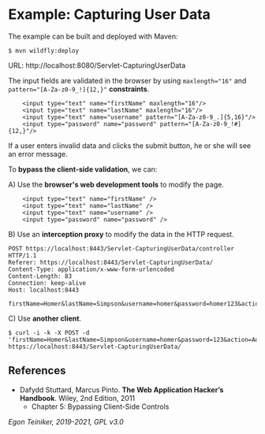 # Example: Capturing User Data

The example  can be built and deployed with Maven:
```
$ mvn wildfly:deploy
```

URL: http://localhost:8080/Servlet-CapturingUserData


The input fields are validated in the browser by using `maxlength="16"` and `pattern="[A-Za-z0-9_!]{12,}"`
**constraints**.
```
    <input type="text" name="firstName" maxlength="16"/>
    <input type="text" name="lastName" maxlength="16"/>
    <input type="text" name="username" pattern="[A-Za-z0-9_.]{5,16}"/>
    <input type="password" name="password" pattern="[A-Za-z0-9_!#]{12,}"/>
```

If a user enters invalid data and clicks the submit button, he or she will see
an error message.

To **bypass the client-side validation**, we can:

A) Use the **browser's web development tools** to modify the page.
```
    <input type="text" name="firstName" />
    <input type="text" name="lastName" />
    <input type="text" name="username" />
    <input type="password" name="password" />
```

B) Use an **interception proxy** to modify the data in the HTTP request.
```
POST https://localhost:8443/Servlet-CapturingUserData/controller HTTP/1.1
Referer: https://localhost:8443/Servlet-CapturingUserData/
Content-Type: application/x-www-form-urlencoded
Content-Length: 83
Connection: keep-alive
Host: localhost:8443

firstName=Homer&lastName=Simpson&username=homer&password=homer123&action=Add
```

C) Use **another client**.
```
$ curl -i -k -X POST -d 'firstName=Homer&lastName=Simpson&username=homer&password=123&action=Add' https://localhost:8443/Servlet-CapturingUserData/
```

## References
* Dafydd Stuttard, Marcus Pinto. **The Web Application Hacker’s Handbook**. Wiley, 2nd Edition, 2011 
    * Chapter 5: Bypassing Client-Side Controls


*Egon Teiniker, 2019-2021, GPL v3.0*